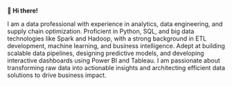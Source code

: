 **👋 Hi there!**

I am a data professional with experience in analytics, data engineering, and supply chain optimization. Proficient in Python, SQL, and big data technologies like Spark and Hadoop, with a strong background in ETL development, machine learning, and business intelligence. Adept at building scalable data pipelines, designing predictive models, and developing interactive dashboards using Power BI and Tableau. I am passionate about transforming raw data into actionable insights and architecting efficient data solutions to drive business impact.


